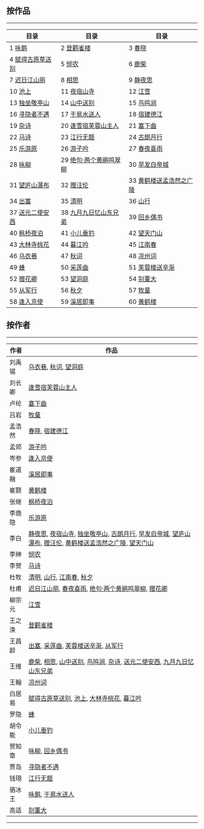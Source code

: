 ## 按作品
---
 
| 目录 | 目录 | 目录 |
| -- | -- | -- |
| 1 [咏鹅][咏鹅] | 2 [登鹳雀楼][登鹳雀楼] | 3 [春晓][春晓] |
| 4 [赋得古原草送别][赋得古原草送别] | 5 [悯农][悯农] | 6 [鹿柴][鹿柴] |
| 7 [迟日江山丽][迟日江山丽] | 8 [相思][相思] | 9 [静夜思][静夜思] |
| 10 [池上][池上] | 11 [夜宿山寺][夜宿山寺] | 12 [江雪][江雪] |
| 13 [独坐敬亭山][独坐敬亭山] | 14 [山中送别][山中送别] | 15 [鸟鸣涧][鸟鸣涧] |
| 16 [寻隐者不遇][寻隐者不遇] | 17 [于易水送人][于易水送人] | 18 [宿建德江][宿建德江] |
| 19 [杂诗][杂诗] | 20 [逢雪宿芙蓉山主人][逢雪宿芙蓉山主人] | 21 [塞下曲][塞下曲] |
| 22 [马诗][马诗] | 23 [江行无题][江行无题] | 24 [古朗月行][古朗月行] |
| 25 [乐游原][乐游原] | 26 [游子吟][游子吟] | 27 [春夜喜雨][春夜喜雨] |
| 28 [咏柳][咏柳] | 29 [绝句·两个黄鹂鸣翠柳][绝句·两个黄鹂鸣翠柳] | 30 [早发白帝城][早发白帝城] |
| 31 [望庐山瀑布][望庐山瀑布] | 32 [赠汪伦][赠汪伦] | 33 [黄鹤楼送孟浩然之广陵][黄鹤楼送孟浩然之广陵] |
| 34 [出塞][出塞] | 35 [清明][清明] | 36 [山行][山行] |
| 37 [送元二使安西][送元二使安西] | 38 [九月九日忆山东兄弟][九月九日忆山东兄弟] | 39 [回乡偶书][回乡偶书] |
| 40 [枫桥夜泊][枫桥夜泊] | 41 [小儿垂钓][小儿垂钓] | 42 [望天门山][望天门山] |
| 43 [大林寺桃花][大林寺桃花] | 44 [暮江吟][暮江吟] | 45 [江南春][江南春] |
| 46 [乌衣巷][乌衣巷] | 47 [秋词][秋词] | 48 [凉州词][凉州词] |
| 49 [蜂][蜂] | 50 [采莲曲][采莲曲] | 51 [芙蓉楼送辛渐][芙蓉楼送辛渐] |
| 52 [赠花卿][赠花卿] | 53 [望洞庭][望洞庭] | 54 [别董大][别董大] |
| 55 [从军行][从军行] | 56 [秋夕][秋夕] | 57 [牧童][牧童] |
| 58 [逢入京使][逢入京使] | 59 [溪居即事][溪居即事] | 60 [黄鹤楼][黄鹤楼] |

## 按作者
---
 
| 作者 | 作品 |
| -- | -- |
| 刘禹锡 | [乌衣巷][乌衣巷], [秋词][秋词], [望洞庭][望洞庭] |
| 刘长卿 | [逢雪宿芙蓉山主人][逢雪宿芙蓉山主人] |
| 卢纶 | [塞下曲][塞下曲] |
| 吕岩 | [牧童][牧童] |
| 孟浩然 | [春晓][春晓], [宿建德江][宿建德江] |
| 孟郊 | [游子吟][游子吟] |
| 岑参 | [逢入京使][逢入京使] |
| 崔道融 | [溪居即事][溪居即事] |
| 崔颢 | [黄鹤楼][黄鹤楼] |
| 张继 | [枫桥夜泊][枫桥夜泊] |
| 李商隐 | [乐游原][乐游原] |
| 李白 | [静夜思][静夜思], [夜宿山寺][夜宿山寺], [独坐敬亭山][独坐敬亭山], [古朗月行][古朗月行], [早发白帝城][早发白帝城], [望庐山瀑布][望庐山瀑布], [赠汪伦][赠汪伦], [黄鹤楼送孟浩然之广陵][黄鹤楼送孟浩然之广陵], [望天门山][望天门山] |
| 李绅 | [悯农][悯农] |
| 李贺 | [马诗][马诗] |
| 杜牧 | [清明][清明], [山行][山行], [江南春][江南春], [秋夕][秋夕] |
| 杜甫 | [迟日江山丽][迟日江山丽], [春夜喜雨][春夜喜雨], [绝句·两个黄鹂鸣翠柳][绝句·两个黄鹂鸣翠柳], [赠花卿][赠花卿] |
| 柳宗元 | [江雪][江雪] |
| 王之涣 | [登鹳雀楼][登鹳雀楼] |
| 王昌龄 | [出塞][出塞], [采莲曲][采莲曲], [芙蓉楼送辛渐][芙蓉楼送辛渐], [从军行][从军行] |
| 王维 | [鹿柴][鹿柴], [相思][相思], [山中送别][山中送别], [鸟鸣涧][鸟鸣涧], [杂诗][杂诗], [送元二使安西][送元二使安西], [九月九日忆山东兄弟][九月九日忆山东兄弟] |
| 王翰 | [凉州词][凉州词] |
| 白居易 | [赋得古原草送别][赋得古原草送别], [池上][池上], [大林寺桃花][大林寺桃花], [暮江吟][暮江吟] |
| 罗隐 | [蜂][蜂] |
| 胡令能 | [小儿垂钓][小儿垂钓] |
| 贺知章 | [咏柳][咏柳], [回乡偶书][回乡偶书] |
| 贾岛 | [寻隐者不遇][寻隐者不遇] |
| 钱珝 | [江行无题][江行无题] |
| 骆冰王 | [咏鹅][咏鹅], [于易水送人][于易水送人] |
| 高适 | [别董大][别董大] |
 
---
 
[咏鹅]:https://baike.baidu.com/item/咏鹅
[登鹳雀楼]:https://baike.baidu.com/item/登鹳雀楼
[春晓]:https://baike.baidu.com/item/春晓
[赋得古原草送别]:https://baike.baidu.com/item/赋得古原草送别
[悯农]:https://baike.baidu.com/item/悯农
[鹿柴]:https://baike.baidu.com/item/鹿柴
[迟日江山丽]:https://baike.baidu.com/item/迟日江山丽
[相思]:https://baike.baidu.com/item/相思
[静夜思]:https://baike.baidu.com/item/静夜思
[池上]:https://baike.baidu.com/item/池上
[夜宿山寺]:https://baike.baidu.com/item/夜宿山寺
[江雪]:https://baike.baidu.com/item/江雪
[独坐敬亭山]:https://baike.baidu.com/item/独坐敬亭山
[山中送别]:https://baike.baidu.com/item/山中送别
[鸟鸣涧]:https://baike.baidu.com/item/鸟鸣涧
[寻隐者不遇]:https://baike.baidu.com/item/寻隐者不遇
[于易水送人]:https://baike.baidu.com/item/于易水送人
[宿建德江]:https://baike.baidu.com/item/宿建德江
[杂诗]:https://baike.baidu.com/item/杂诗
[逢雪宿芙蓉山主人]:https://baike.baidu.com/item/逢雪宿芙蓉山主人
[塞下曲]:https://baike.baidu.com/item/塞下曲
[马诗]:https://baike.baidu.com/item/马诗
[江行无题]:https://baike.baidu.com/item/江行无题
[古朗月行]:https://baike.baidu.com/item/古朗月行
[乐游原]:https://baike.baidu.com/item/乐游原
[游子吟]:https://baike.baidu.com/item/游子吟
[春夜喜雨]:https://baike.baidu.com/item/春夜喜雨
[咏柳]:https://baike.baidu.com/item/咏柳
[绝句·两个黄鹂鸣翠柳]:https://baike.baidu.com/item/绝句·两个黄鹂鸣翠柳
[早发白帝城]:https://baike.baidu.com/item/早发白帝城
[望庐山瀑布]:https://baike.baidu.com/item/望庐山瀑布
[赠汪伦]:https://baike.baidu.com/item/赠汪伦
[黄鹤楼送孟浩然之广陵]:https://baike.baidu.com/item/黄鹤楼送孟浩然之广陵
[出塞]:https://baike.baidu.com/item/出塞
[清明]:https://baike.baidu.com/item/清明
[山行]:https://baike.baidu.com/item/山行
[送元二使安西]:https://baike.baidu.com/item/送元二使安西
[九月九日忆山东兄弟]:https://baike.baidu.com/item/九月九日忆山东兄弟
[回乡偶书]:https://baike.baidu.com/item/回乡偶书
[枫桥夜泊]:https://baike.baidu.com/item/枫桥夜泊
[小儿垂钓]:https://baike.baidu.com/item/小儿垂钓
[望天门山]:https://baike.baidu.com/item/望天门山
[大林寺桃花]:https://baike.baidu.com/item/大林寺桃花
[暮江吟]:https://baike.baidu.com/item/暮江吟
[江南春]:https://baike.baidu.com/item/江南春
[乌衣巷]:https://baike.baidu.com/item/乌衣巷
[秋词]:https://baike.baidu.com/item/秋词
[凉州词]:https://baike.baidu.com/item/凉州词
[蜂]:https://baike.baidu.com/item/蜂
[采莲曲]:https://baike.baidu.com/item/采莲曲
[芙蓉楼送辛渐]:https://baike.baidu.com/item/芙蓉楼送辛渐
[赠花卿]:https://baike.baidu.com/item/赠花卿
[望洞庭]:https://baike.baidu.com/item/望洞庭
[别董大]:https://baike.baidu.com/item/别董大
[从军行]:https://baike.baidu.com/item/从军行
[秋夕]:https://baike.baidu.com/item/秋夕
[牧童]:https://baike.baidu.com/item/牧童
[逢入京使]:https://baike.baidu.com/item/逢入京使
[溪居即事]:https://baike.baidu.com/item/溪居即事
[黄鹤楼]:https://baike.baidu.com/item/黄鹤楼
